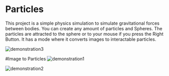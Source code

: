# Particles

This project is a simple physics simulation to simulate gravitational forces between bodies. You can create any amount of particles and Spheres. The particles are attracted to the sphere or to your mouse if you press the Right Button.
It has a mode where it converts images to interactable particles.

![demonstration3](https://github.com/Pedro-Seixas/Particles-Simulation/assets/31096534/5bdb2765-4c57-44c6-98b6-ffd70c8b4192)

#Image to Particles
![demonstration1](https://github.com/Pedro-Seixas/Particles-Simulation/assets/31096534/8df9f264-720e-47d2-912c-c2d7df080bf5)

![demonstration2](https://github.com/Pedro-Seixas/Particles-Simulation/assets/31096534/37d96acb-512c-4665-8481-869c23e21315)
